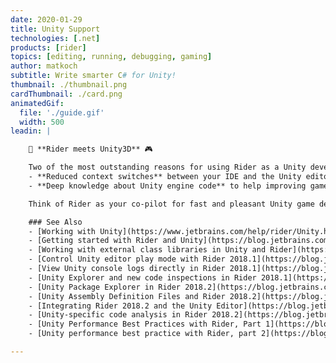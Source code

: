 ```yaml
---
date: 2020-01-29
title: Unity Support
technologies: [.net]
products: [rider]
topics: [editing, running, debugging, gaming]
author: matkoch
subtitle: Write smarter C# for Unity!
thumbnail: ./thumbnail.png
cardThumbnail: ./card.png
animatedGif:
  file: './guide.gif'
  width: 500
leadin: |

    👾 **Rider meets Unity3D** 🎮

    Two of the most outstanding reasons for using Rider as a Unity developer<!--more-->:
    - **Reduced context switches** between your IDE and the Unity editor. Rider duplicates many of the frequently accessed Unity editor parts so that you don't find yourself tabbing through applications. This includes the explorer view, play-mode controls, test execution/visualization and more.
    - **Deep knowledge about Unity engine code** to help improving game performance. Rider continuously receives new code inspections that detect common mistakes specifically for the Unity platform. Refactorings and symbol searches even consider non-C# references, like in YAML files. Indicators tell us about hot paths in our code and the built-in profiler helps nailing down bottlenecks.

    Think of Rider as your co-pilot for fast and pleasant Unity game development! 🏎 🏎 🏎

    ### See Also
    - [Working with Unity](https://www.jetbrains.com/help/rider/Unity.html)
    - [Getting started with Rider and Unity](https://blog.jetbrains.com/dotnet/2017/08/30/getting-started-rider-unity/)
    - [Working with external class libraries in Unity and Rider](https://blog.jetbrains.com/dotnet/2018/02/20/working-external-class-libraries-unity-rider/)
    - [Control Unity editor play mode with Rider 2018.1](https://blog.jetbrains.com/dotnet/2018/04/05/control-unity-editor-play-mode-rider-2018-1/)
    - [View Unity console logs directly in Rider 2018.1](https://blog.jetbrains.com/dotnet/2018/04/10/view-unity-console-logs-directly-rider-2018-1/)
    - [Unity Explorer and new code inspections in Rider 2018.1](https://blog.jetbrains.com/dotnet/2018/06/14/unity-explorer-new-code-inspections-rider-2018-1/)
    - [Unity Package Explorer in Rider 2018.2](https://blog.jetbrains.com/dotnet/2018/09/19/unity-package-explorer-rider-2018-2/)
    - [Unity Assembly Definition Files and Rider 2018.2](https://blog.jetbrains.com/dotnet/2018/09/26/unity-assembly-definition-files-rider-2018-2/)
    - [Integrating Rider 2018.2 and the Unity Editor](https://blog.jetbrains.com/dotnet/2018/10/03/integrating-rider-2018-2-unity-editor/)
    - [Unity-specific code analysis in Rider 2018.2](https://blog.jetbrains.com/dotnet/2018/10/18/unity-specific-code-analysis-rider-2018-2/)
    - [Unity Performance Best Practices with Rider, Part 1](https://blog.jetbrains.com/dotnet/2019/02/21/performance-indicators-unity-code-rider/)
    - [Unity performance best practice with Rider, part 2](https://blog.jetbrains.com/dotnet/2019/02/28/performance-inspections-unity-code-rider/)

---
```

